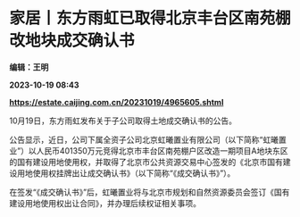 # 家居丨东方雨虹已取得北京丰台区南苑棚改地块成交确认书
**编辑：王明**

**2023-10-19 08:43**

**https://estate.caijing.com.cn/20231019/4965605.shtml**

10月19日，东方雨虹发布关于子公司取得土地成交确认书的公告。

公告显示，近日，公司下属全资子公司北京虹曦置业有限公司（以下简称“虹曦置业”）以人民币401350万元竞得北京市丰台区南苑棚户区改造一期项目A地块东区的国有建设用地使用权，并取得了北京市公共资源交易中心签发的《北京市国有建设用地使用权挂牌出让成交确认书》（以下简称“《成交确认书》”）。

在签发“《成交确认书》”后，虹曦置业将与北京市规划和自然资源委员会签订《国有建设用地使用权出让合同》，并办理后续权证相关事项。